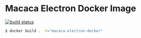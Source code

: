 # Macaca Electron Docker Image

[![build status][travis-image]][travis-url]

[travis-image]: https://img.shields.io/travis/macacajs/macaca-electron-docker.svg?style=flat-square
[travis-url]: https://travis-ci.org/macacajs/macaca-electron-docker

``` bash
$ docker build . -t="macaca-electron-docker"
```
